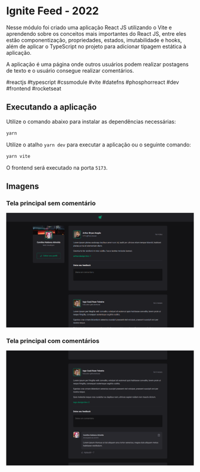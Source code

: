 # Ignite Feed - 2022
Nesse módulo foi criado uma aplicação React JS utilizando o Vite e aprendendo sobre os conceitos mais importantes do React JS, entre eles estão componentização, propriedades, estados, imutabilidade e hooks, além de aplicar o TypeScript no projeto para adicionar tipagem estática à aplicação.

A aplicação é uma página onde outros usuários podem realizar postagens de texto e o usuário consegue realizar comentários.

#reactjs #typescript #cssmodule #vite #datefns #phosphorreact #dev #frontend #rocketseat

## Executando a aplicação
Utilize o comando abaixo para instalar as dependências necessárias:
```bash
yarn
```

Utilize o atalho `yarn dev` para executar a aplicação ou o seguinte comando:
```bash
yarn vite
```

O frontend será executado na porta `5173`.

## Imagens
### Tela principal sem comentário
![Tela principal sem comentário](src/assets/prints/print1.png)

### Tela principal com comentários
![Tela principal com comentários](src/assets/prints/print2.png)
